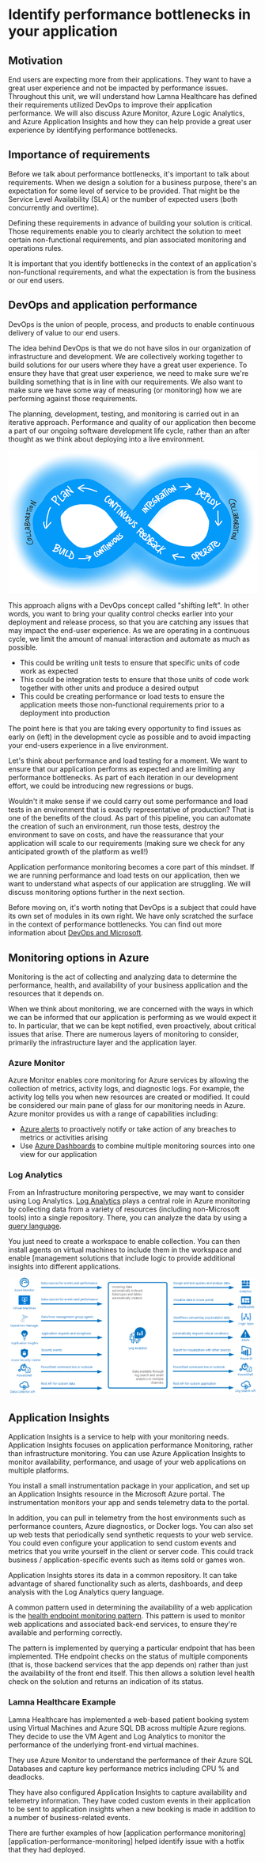 # Identify performance bottlenecks in your application

## Motivation

End users are expecting more from their applications. They want to have a great user experience and not be impacted by performance issues. Throughout this unit, we will understand how Lamna Healthcare has defined their requirements utilized DevOps to improve their application performance. We will also discuss Azure Monitor, Azure Logic Analytics, and Azure Application Insights and how they can help provide a great user experience by identifying performance bottlenecks.

## Importance of requirements

Before we talk about performance bottlenecks, it's important to talk about requirements. When we design a solution for a business purpose, there's an expectation for some level of service to be provided. That might be the Service Level Availability (SLA) or the number of expected users (both concurrently and overtime).

Defining these requirements in advance of building your solution is critical. Those requirements enable you to clearly architect the solution to meet certain non-functional requirements, and plan associated monitoring and operations rules.

 It is important that you identify bottlenecks in the context of an application's non-functional requirements, and what the expectation is from the business or our end users.

## DevOps and application performance

DevOps is the union of people, process, and products to enable continuous delivery of value to our end users.

The idea behind DevOps is that we do not have silos in our organization of infrastructure and development. We are collectively working together to build solutions for our users where they have a great user experience. To ensure they have that great user experience, we need to make sure we're building something that is in line with our requirements. We also want to make sure we have some way of measuring (or monitoring) how we are performing against those requirements.

The planning, development, testing, and monitoring is carried out in an iterative approach. Performance and quality of our application then become a part of our ongoing software development life cycle, rather than an after thought as we think about deploying into a live environment.

![DevOps Cycle](devops-cycle.png)

This approach aligns with a DevOps concept called "shifting left". In other words, you want to bring your quality control checks earlier into your deployment and release process, so that you are catching any issues that may impact the end-user experience. As we are operating in a continuous cycle, we limit the amount of manual interaction and automate as much as possible.

* This could be writing unit tests to ensure that specific units of code work as expected
* This could be integration tests to ensure that those units of code work together with other units and produce a desired output
* This could be creating performance or load tests to ensure the application meets those non-functional requirements prior to a deployment into production

The point here is that you are taking every opportunity to find issues as early on (left) in the development cycle as possible and to avoid impacting your end-users experience in a live environment.

Let's think about performance and load testing for a moment. We want to ensure that our application performs as expected and are limiting any performance bottlenecks. As part of each iteration in our development effort, we could be introducing new regressions or bugs.

Wouldn't it  make sense if we could carry out some performance and load tests in an environment that is exactly representative of production? That is one of the benefits of the cloud. As part of this pipeline, you can automate the creation of such an environment, run those tests, destroy the environment to save on costs, and have the reassurance that your application will scale to our requirements (making sure we check for any anticipated growth of the platform as well!)

Application performance monitoring becomes a core part of this mindset. If we are running performance and load tests on our application, then we want to understand what aspects of our application are struggling. We will discuss monitoring options further in the next section.

Before moving on, it's worth noting that DevOps is a subject that could have its own set of modules in its own right. We have only scratched the surface in the context of performance bottlenecks. You can find out more information about [DevOps and Microsoft][devops-and-microsoft].

## Monitoring options in Azure

Monitoring is the act of collecting and analyzing data to determine the performance, health, and availability of your business application and the resources that it depends on.

When we think about monitoring, we are concerned with the ways in which we can be informed that our application is performing as we would expect it to. In particular, that we can be kept notified, even proactively, about critical issues that arise. There are numerous layers of monitoring to consider, primarily the infrastructure layer and the application layer.

### Azure Monitor

Azure Monitor enables core monitoring for Azure services by allowing the collection of metrics, activity logs, and diagnostic logs. For example, the activity log tells you when new resources are created or modified. It could be considered our main pane of glass for our monitoring needs in Azure. Azure monitor provides us with a range of capabilities including:

* [Azure alerts][azure-alerts] to proactively notify or take action of any breaches to metrics or activities arising
* Use [Azure Dashboards][azure-dashboards] to combine multiple monitoring sources into one view for our application

### Log Analytics

From an Infrastructure monitoring perspective, we may want to consider using Log Analytics. [Log Analytics][log-analytics] plays a central role in Azure monitoring by collecting data from a variety of resources (including non-Microsoft tools) into a single repository. There, you can analyze the data by using a [query language][log-analytics-query-language].

You just need to create a workspace to enable collection. You can then install agents on virtual machines to include them in the workspace and enable [management solutions that include logic to provide additional insights into different applications.

![Log Analytics Sources](log-analytics.png)

## Application Insights

Application Insights is a service to help with your monitoring needs. Application Insights focuses on application performance Monitoring, rather than infrastructure monitoring. You can use Azure Application Insights to monitor availability, performance, and usage of your web applications on multiple platforms.

You install a small instrumentation package in your application, and set up an Application Insights resource in the Microsoft Azure portal. The instrumentation monitors your app and sends telemetry data to the portal.

In addition, you can pull in telemetry from the host environments such as performance counters, Azure diagnostics, or Docker logs. You can also set up web tests that periodically send synthetic requests to your web service. You could even configure your application to send custom events and metrics that you write yourself in the client or server code. This could track business / application-specific events such as items sold or games won.

Application Insights stores its data in a common repository. It can take advantage of shared functionality such as alerts, dashboards, and deep analysis with the Log Analytics query language.

A common pattern used in determining the availability of a web application is the [health endpoint monitoring pattern][health-endpoint-monitoring-pattern]. This pattern is used to monitor web applications and associated back-end services, to ensure they're available and performing correctly.

The pattern is implemented by querying a particular endpoint that has been implemented. THe endpoint checks on the status of multiple components (that is, those backend services that the app depends on) rather than just the availability of the front end itself. This then allows a solution level health check on the solution  and returns an indication of its status.

### Lamna Healthcare Example

Lamna Healthcare has implemented a web-based patient booking system using Virtual Machines and Azure SQL DB across multiple Azure regions. They decide to use the VM Agent and Log Analytics to monitor the performance of the underlying front-end virtual machines.

They use Azure Monitor to understand the performance of their Azure SQL Databases and capture key performance metrics including CPU % and deadlocks.

They have also configured Application Insights to capture availability and telemetry information. They have coded custom events in their application to be sent to application insights when a new booking is made in addition to a number of business-related events.

There are further examples of how [application performance monitoring][application-performance-monitoring] helped identify issue with a hotfix that they had deployed.

<!-- links -->
[azure-alerts]: https://docs.microsoft.com/en-us/azure/monitoring-and-diagnostics/monitor-quick-audit-notify-action-in-subscription
[azure-dashboards]: https://docs.microsoft.com/en-us/azure/azure-portal/azure-portal-dashboards
[devops-and-microsoft]: 
https://visualstudio.microsoft.com/devops/
[health-endpoint-monitoring-pattern]: https://docs.microsoft.com/en-us/azure/architecture/patterns/health-endpoint-monitoring
[log-analytics]: https://docs.microsoft.com/en-gb/azure/log-analytics/log-analytics-overview
[log-analytics-query-language]: https://docs.loganalytics.io/docs/Learn/Getting-Started/Getting-started-with-the-Analytics-portal
[log-analytics-management-solutions]: https://docs.microsoft.com/en-gb/azure/monitoring/monitoring-solutions?toc=%2fazure%2flog-analytics%2ftoc.json
